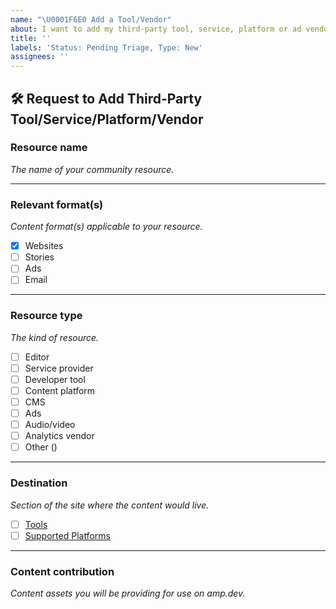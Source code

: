 ```yaml
---
name: "\U0001F6E0 Add a Tool/Vendor"
about: I want to add my third-party tool, service, platform or ad vendor to amp.dev
title: ''
labels: 'Status: Pending Triage, Type: New'
assignees: ''
---
```


<!--
Thank you for wanting to add a community resource to amp.dev.

Please replace the ✍️ HTML comments with your clear and concise responses.
-->

## 🛠️ Request to Add Third-Party Tool/Service/Platform/Vendor

### Resource name

*The name of your community resource.*

<!-- ✍️ -->

---

### Relevant format(s)

*Content format(s) applicable to your resource.*

<!-- ✍️ Use an [X] to mark your selection(s) below. -->

* [X] Websites
* [ ] Stories
* [ ] Ads
* [ ] Email

---

### Resource type

*The kind of resource.*

<!-- ✍️ Use an [X] to mark your selection(s) below. -->

* [ ] Editor
* [ ] Service provider
* [ ] Developer tool
* [ ] Content platform
* [ ] CMS
* [ ] Ads
* [ ] Audio/video
* [ ] Analytics vendor
* [ ] Other (<!-- ✍️ Please specify if chosen -->)

---

### Destination

*Section of the site where the content would live.*

<!-- ✍️ Use an [X] to mark your selection below. -->

* [ ] [Tools](https://amp.dev/documentation/tools)
* [ ] [Supported Platforms](https://amp.dev/support/faq/platform-and-vendor-partners)

---

### Content contribution

*Content assets you will be providing for use on amp.dev.*

<!--
If you chose "Tools" above,
please provide an image (min. 800x400 pixels) to appear on the Tools page, as
well as a short description (max. 100 characters).

* Tools page URL: https://amp.dev/documentation/tools

If you chose "Supported Platforms" above,
please provide link(s) to your documentation page(s) on your domain. For ads,
the configuration page located in the `ads` folder of the `amphtml` repository.

* `ads` folder URL: https://github.com/ampproject/amphtml/tree/master/ads
-->

<!-- ✍️ -->
